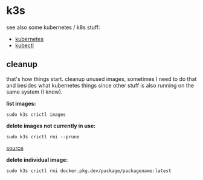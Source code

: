 # k3s

see also some kubernetes / k8s stuff:

- [kubernetes](/man/kubernetes)
- [kubectl](/man/kubectl)

## cleanup

that's how things start. cleanup unused images, sometimes I need to do that and besides what kubernetes things since other stuff is also running on the same system (I know).

**list images:**

```
sudo k3s crictl images
```

**delete images not currently in use:**

```
sudo k3s crictl rmi --prune
```

[source](https://github.com/k3s-io/k3s/issues/1900#issuecomment-644453072)

**delete individual image:**

```
sudo k3s crictl rmi docker.pkg.dev/package/packagename:latest
```
